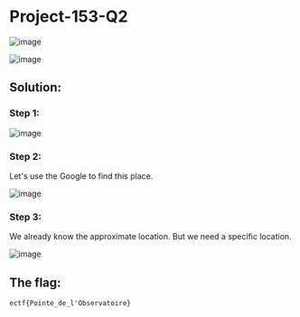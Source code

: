 <h1>Project-153-Q2</h1>

![image](https://github.com/user-attachments/assets/f08c6b8f-7428-49fd-ad8a-de24844f29d1)

![image](https://github.com/user-attachments/assets/205b812b-0474-4a5b-93e0-0f8afe462a54)

<h2>Solution: </h2>

<h3>Step 1:</h3>

![image](https://github.com/user-attachments/assets/2c3663b7-4345-4879-8007-803ad82cdd4c)

<h3>Step 2:</h3>

Let's use the Google to find this place.

![image](https://github.com/user-attachments/assets/55d6f2ad-480f-4956-b55c-ad2bedf669ef)

<h3>Step 3:</h3>

We already know the approximate location. But we need a specific location.

![image](https://github.com/user-attachments/assets/e737bb12-7b9c-4142-9894-2546297f2c92)

<h2>The flag:</h2>

```ectf{Pointe_de_l'Observatoire}```


